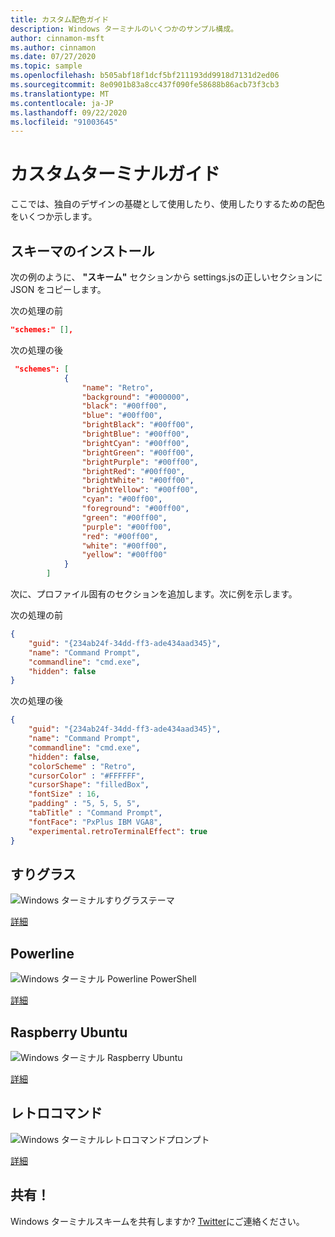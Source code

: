 ```yaml
---
title: カスタム配色ガイド
description: Windows ターミナルのいくつかのサンプル構成。
author: cinnamon-msft
ms.author: cinnamon
ms.date: 07/27/2020
ms.topic: sample
ms.openlocfilehash: b505abf18f1dcf5bf211193dd9918d7131d2ed06
ms.sourcegitcommit: 8e0901b83a8cc437f090fe58688b86acb73f3cb3
ms.translationtype: MT
ms.contentlocale: ja-JP
ms.lasthandoff: 09/22/2020
ms.locfileid: "91003645"
---
```

# <a name="custom-terminal-guide"></a>カスタムターミナルガイド

ここでは、独自のデザインの基礎として使用したり、使用したりするための配色をいくつか示します。

## <a name="installing-schemes"></a>スキーマのインストール

次の例のように、 **"スキーム"** セクションから settings.jsの正しいセクションに JSON をコピーします。

次の処理の前

```json
"schemes:" [],
```

次の処理の後

```json
 "schemes": [
            {
                "name": "Retro",
                "background": "#000000",
                "black": "#00ff00",
                "blue": "#00ff00",
                "brightBlack": "#00ff00",
                "brightBlue": "#00ff00",
                "brightCyan": "#00ff00",
                "brightGreen": "#00ff00",
                "brightPurple": "#00ff00",
                "brightRed": "#00ff00",
                "brightWhite": "#00ff00",
                "brightYellow": "#00ff00",
                "cyan": "#00ff00",
                "foreground": "#00ff00",
                "green": "#00ff00",
                "purple": "#00ff00",
                "red": "#00ff00",
                "white": "#00ff00",
                "yellow": "#00ff00"
            }
        ]
```

次に、プロファイル固有のセクションを追加します。次に例を示します。

次の処理の前

```json
{
    "guid": "{234ab24f-34dd-ff3-ade434aad345}",
    "name": "Command Prompt",
    "commandline": "cmd.exe",
    "hidden": false
}
```

次の処理の後

```json
{
    "guid": "{234ab24f-34dd-ff3-ade434aad345}",
    "name": "Command Prompt",
    "commandline": "cmd.exe",
    "hidden": false,
    "colorScheme" : "Retro",
    "cursorColor" : "#FFFFFF",
    "cursorShape": "filledBox",
    "fontSize" : 16,
    "padding" : "5, 5, 5, 5",
    "tabTitle" : "Command Prompt",
    "fontFace": "PxPlus IBM VGA8",
    "experimental.retroTerminalEffect": true
}
```

## <a name="frosted-glass"></a>すりグラス

![Windows ターミナルすりグラステーマ](./../images/frosted-glass-theme.png)

[詳細](frosted-glass-theme.md)

## <a name="powerline"></a>Powerline

![Windows ターミナル Powerline PowerShell](./../images/powerline-powershell.png)

[詳細](powerline-in-powershell.md)

## <a name="raspberry-ubuntu"></a>Raspberry Ubuntu

![Windows ターミナル Raspberry Ubuntu](./../images/raspberry-ubuntu.png)

[詳細](raspberry-ubuntu.md)

## <a name="retro-command"></a>レトロコマンド

![Windows ターミナルレトロコマンドプロンプト](./../images/retro-command-prompt.png)

[詳細](retro-command-prompt.md)

## <a name="share"></a>共有！

Windows ターミナルスキームを共有しますか? [Twitter](https://twitter.com/WindowsDocs)にご連絡ください。
